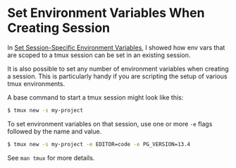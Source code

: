# Set Environment Variables When Creating Session

In [Set Session-Specific Environment
Variables](set-session-specific-environment-variables.md), I showed how env
vars that are scoped to a tmux session can be set in an existing session.

It is also possible to set any number of environment variables when creating a
session. This is particularly handy if you are scripting the setup of various
tmux environments.

A base command to start a tmux session might look like this:

```bash
$ tmux new -s my-project
```

To set environment variables on that session, use one or more `-e` flags
followed by the name and value.

```bash
$ tmux new -s my-project -e EDITOR=code -e PG_VERSION=13.4
```

See `man tmux` for more details.
